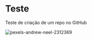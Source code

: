 # Teste

Teste de criação de um repo no GitHub

![pexels-andrew-neel-2312369](https://user-images.githubusercontent.com/66039298/114450650-a895c580-9bac-11eb-9b1c-7836c654af6e.jpg)
